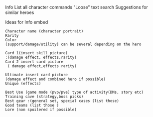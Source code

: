 
Info
	List all character commands
	"Loose" text search
	Suggestions for similar heroes

Ideas for Info embed
	
	Character name (character portrait)
	Rarity 
	Color 
	(support/damage/utility) can be several depending on the hero

	Card 1(insert skill picture)
	:(damage effect, effects,rarity)
	Card 2 insert card picture 
	 ( damage effect,effects rarity)

	Ultimate insert card picture 
	(damage effect and combined hero if possible)
	Unique (effects)
	
	Best Use (game mode (pvp/pve) type of activity(DMs, story etc)
	Training cave (strategy,boss picks)
	Best gear :(general set, special cases (list those)
	Good teams (list those )
	Lore (non spoilered if possible)

